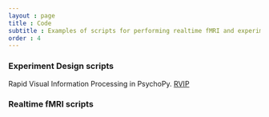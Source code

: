```yaml
---
layout : page
title : Code
subtitle : Examples of scripts for performing realtime fMRI and experiment design.
order : 4
---
```


### Experiment Design scripts

Rapid Visual Information Processing in PsychoPy.  <a href="https://github.com/realtime-fmri-blog/realtime_code_examples/archive/master.zip" class="button big">RVIP</a>   

  
  
  
  
  
  
  
  
### Realtime fMRI scripts